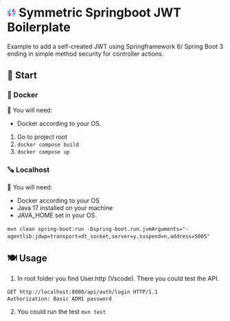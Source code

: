 # <img src="./src/main/resources/static/img/jwt_logo.svg" width="20"> Symmetric Springboot JWT Boilerplate 

Example to add a self-created JWT using Springframework 6/ Spring Boot 3 ending in simple method 
security for controller actions. 

## 🚀 Start

### 🐋 Docker

💼 You will need: 
* Docker according to your OS.


1) Go to project root
2) `docker compose build`
3) `docker compose up`

### 🪚 Localhost

💼 You will need: 
* Docker according to your OS
* Java 17 installed on your machine
* JAVA_HOME set in your OS. 

`mvn clean spring-boot:run -Dspring-boot.run.jvmArguments="-agentlib:jdwp=transport=dt_socket,server=y,suspend=n,address=5005"`

## 🍽️ Usage

1) In root folder you find User.http (Vscode). There you could test the API.

```
GET http://localhost:8080/api/auth/login HTTP/1.1
Authorization: Basic ADM1 password
```

2) You could run the test `mvn test`
